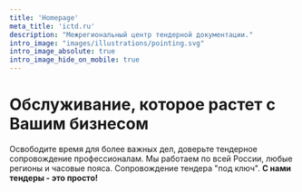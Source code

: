 ```yaml
---
title: 'Homepage'
meta_title: 'ictd.ru'
description: "Межрегиональный центр тендерной документации."
intro_image: "images/illustrations/pointing.svg"
intro_image_absolute: true
intro_image_hide_on_mobile: true
---
```


# Обслуживание, которое растет с Вашим бизнесом

 Освободите время для более важных дел, доверьте тендерное сопровождение профессионалам. Мы работаем по всей Росcии, любые регионы и часовые пояса. Сопровождение тендера "под ключ". **С нами тендеры - это просто!** 